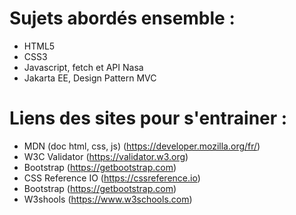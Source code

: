 # Sujets abordés ensemble :
- HTML5
- CSS3
- Javascript, fetch et API Nasa
- Jakarta EE, Design Pattern MVC

# Liens des sites pour s'entrainer :

- MDN (doc html, css, js) (https://developer.mozilla.org/fr/)
- W3C Validator (https://validator.w3.org)
- Bootstrap (https://getbootstrap.com)
- CSS Reference IO (https://cssreference.io)
- Bootstrap (https://getbootstrap.com)
- W3shools (https://www.w3schools.com)
